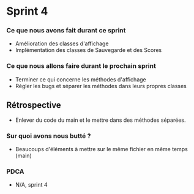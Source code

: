 # Sprint 4

### Ce que nous avons fait durant ce sprint
- Amélioration des classes d'affichage
- Implémentation des classes de Sauvegarde et des Scores

### Ce que nous allons faire durant le prochain sprint
- Terminer ce qui concerne les méthodes d'affichage
- Régler les bugs et séparer les méthodes dans leurs propres classes

## Rétrospective
- Enlever du code du main et le mettre dans des méthodes séparées.

### Sur quoi avons nous butté ?
* Beaucoups d'éléments à mettre sur le même fichier en même temps (main)

### PDCA
* N/A, sprint 4